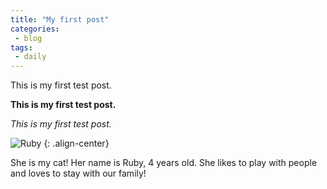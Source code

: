 ```yaml
---
title: "My first post"
categories:
 - blog
tags:
 - daily
---
```


This is my first test post.

**This is my first test post.**

_This is my first test post._ 

![Ruby](https://github.com/mmistakes/minimal-mistakes/assets/89830875/6fe5606d-8fea-4bbb-a2a4-ecbf722da0e3)
{: .align-center}

She is my cat! Her name is Ruby, 4 years old. She likes to play with people and loves to stay with our family!
